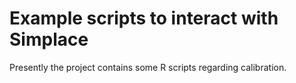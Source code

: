 # Example scripts to interact with Simplace

Presently the project contains some R scripts regarding calibration.